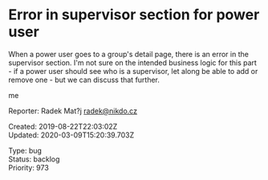 # Error in supervisor section for power user

When a power user goes to a group's detail page, there is an error in the supervisor section.  I'm not sure on the intended business logic for this part - if a power user should see who is a supervisor, let along be able to add or remove one - but we can discuss that further.

me

Reporter: Radek Mat?j <radek@nikdo.cz>  

Created: 2019-08-22T22:03:02Z  
Updated: 2020-03-09T15:20:39.703Z

Type: bug  
Status: backlog  
Priority: 973
